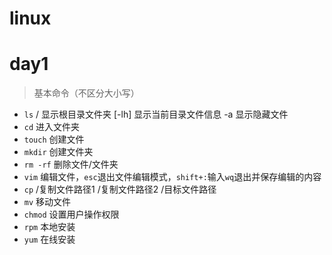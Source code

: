 # linux
# day1
> 基本命令（不区分大小写）
- `ls` / 显示根目录文件夹 [-lh]  显示当前目录文件信息 -a 显示隐藏文件
- `cd`    进入文件夹
- `touch`  创建文件
- `mkdir`  创建文件夹
- `rm -rf` 删除文件/文件夹
- `vim`   编辑文件，`esc`退出文件编辑模式，`shift+:`输入`wq`退出并保存编辑的内容
- `cp` /复制文件路径1 /复制文件路径2 /目标文件路径
- `mv` 移动文件
- `chmod` 设置用户操作权限 
- `rpm`  本地安装
- `yum`  在线安装
